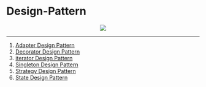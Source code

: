 # Design-Pattern
<div align="center">
<img src="https://miro.medium.com/max/552/1*7wiAjbaU_20ZkCH4x7SOXA.jpeg">
</div>
<hr>


1. [Adapter Design Pattern](/adapter/)
2. [Decorator Design Pattern](/Decorator/)
3. [iterator Design Pattern](/iterator/)
4. [Singleton Design Pattern](/Singleton/)
5. [Strategy Design Pattern](/Strategy/)
6. [State Design Pattern](/State/)
